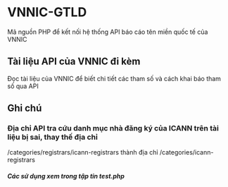 # VNNIC-GTLD
Mã nguồn PHP để kết nối hệ thống API báo cáo tên miền quốc tế của VNNIC

## Tài liệu API của VNNIC đi kèm
Đọc tài liệu của VNNIC để biết chi tiết các tham số và cách khai báo tham số qua API

## Ghi chú

### Địa chỉ API tra cứu danh mục nhà đăng ký của ICANN trên tài liệu bị sai, thay thế địa chỉ
/categories/registrars/icann-registrars
thành địa chỉ
/categories/icann-registrars



##### Các sử dụng xem trong tập tin test.php
